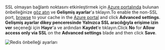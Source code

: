 <span data-ttu-id="f08d9-101">SSL olmayan bağlantı noktasını etkinleştirmek için [Azure portalında](https://portal.azure.com) bulunan önbelleğinize [göz atın](../articles/redis-cache/cache-configure.md#configure-redis-cache-settings) ve **Gelişmiş ayarlar**'a tıklayın.</span><span class="sxs-lookup"><span data-stu-id="f08d9-101">To enable the non-SSL port, [browse](../articles/redis-cache/cache-configure.md#configure-redis-cache-settings) to your cache in the [Azure portal](https://portal.azure.com) and click **Advanced settings**.</span></span> <span data-ttu-id="f08d9-102">**Gelişmiş ayarlar dikey penceresinde** **Yalnızca SSL aracılığıyla erişime izin ver** seçeneği için **Hayır**'a ve ardından **Kaydet**'e tıklayın.</span><span class="sxs-lookup"><span data-stu-id="f08d9-102">Click **No** for **Allow access only via SSL** on the **Advanced settings** blade and then click **Save**.</span></span>

![Redis önbelleği ayarları](media/redis-cache-non-ssl-port/redis-cache-non-ssl-port.png)

